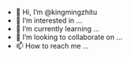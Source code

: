 - 👋 Hi, I’m @kingmingzhitu
- 👀 I’m interested in ...
- 🌱 I’m currently learning ...
- 💞️ I’m looking to collaborate on ...
- 📫 How to reach me ...

<!---
kingmingzhitu/kingmingzhitu is a ✨ special ✨ repository because its `README.md` (this file) appears on your GitHub profile.
You can click the Preview link to take a look at your changes.
--->
